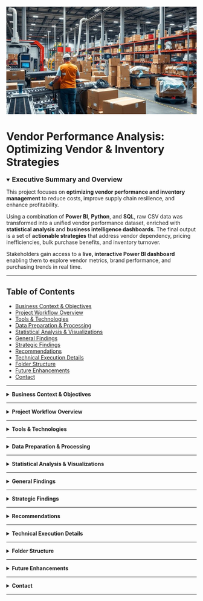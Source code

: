 <p align="center">
  <img src="visuals/logo.jpeg" alt="Vendor Performance Analysis" width="800"/>
</p>

# Vendor Performance Analysis: Optimizing Vendor & Inventory Strategies

<details open>
<summary><strong><span style="font-size: 1.25em;">Executive Summary and Overview</span></strong></summary>

This project focuses on **optimizing vendor performance and inventory management** to reduce costs, improve supply chain resilience, and enhance profitability.  

Using a combination of **Power BI**, **Python**, and **SQL**, raw CSV data was transformed into a unified vendor performance dataset, enriched with **statistical analysis** and **business intelligence dashboards**. The final output is a set of **actionable strategies** that address vendor dependency, pricing inefficiencies, bulk purchase benefits, and inventory turnover.  

Stakeholders gain access to a **live, interactive Power BI dashboard** enabling them to explore vendor metrics, brand performance, and purchasing trends in real time.

</details>

---

## Table of Contents

- [Business Context & Objectives](#business-context--objectives)
- [Project Workflow Overview](#project-workflow-overview)
- [Tools & Technologies](#tools--technologies)
- [Data Preparation & Processing](#data-preparation--processing)
- [Statistical Analysis & Visualizations](#statistical-analysis--visualizations)
- [General Findings](#general-findings)
- [Strategic Findings](#strategic-findings)
- [Recommendations](#recommendations)
- [Technical Execution Details](#technical-execution-details)
- [Folder Structure](#folder-structure)
- [Future Enhancements](#future-enhancements)
- [Contact](#contact)

---

<details>
<summary id="business-context--objectives"><strong>Business Context & Objectives</strong></summary>

Vendor and inventory performance directly influence **profitability**, **cash flow**, and **supply chain stability**.  

The **core business challenge**:  
> How to **optimize vendor relationships** and **streamline inventory management** for cost reduction and operational efficiency.

**Key Objectives:**
- Identify top- and low-performing vendors.
- Detect pricing inefficiencies and vendor dependency risks.
- Improve inventory turnover and reduce slow-moving stock.
- Validate findings using statistical hypothesis testing.

</details>

---

<details>
<summary id="project-workflow-overview"><strong>Project Workflow Overview</strong></summary>

**Workflow Pipeline:**
CSV Files → SQLite Database → Aggregated Vendor Table → Analysis & Dashboard → Insights & Recommendations

**Phases:**
- **Phase 1 – Exploratory_Data_Analysis.ipynb**  
  Data ingestion, database setup, aggregated table creation, logging.
- **Phase 2 – Vendor_Performance_Analysis.ipynb**  
  Statistical analysis, answering business questions, creating visualizations, and generating actionable insights.

![Workflow Diagram](assets/workflow_diagram.png)

</details>

---

<details>
<summary id="tools--technologies"><strong>Tools & Technologies</strong></summary>

| Category | Tools / Languages |
|----------|-------------------|
| **Business Intelligence** | Power BI, DAX, M Language |
| **Python Libraries** | pandas, numpy, matplotlib, seaborn, sqlite3, SQLAlchemy ORM |
| **Database** | SQLite |
| **SQL Features Used** | JOIN, WHERE, GROUP BY, ORDER BY, subqueries, CTEs, table creation |
| **Statistics** | Descriptive statistics, IQR, percentiles, quantile discretization, cumulative sum, confidence intervals, hypothesis testing, significance testing, t-test |
| **IDE / Environment** | Jupyter Notebook |

</details>

---

<details>
<summary id="data-preparation--processing"><strong>Data Preparation & Processing</strong></summary>

**Manager Summary:**  
Data was cleaned, standardized, and merged into a single vendor performance dataset for accurate analysis. This dataset powered a **live interactive Power BI dashboard** for real-time vendor and inventory insights.

**Technical Details:**
- **Scripts:**
  1. `ingestion_db.py` – Uploads CSV files into SQLite, supports large files, logs ingestion progress/errors.
  2. `get_vendor_summary.py` – Runs SQL aggregations, cleans/enriches data, calculates KPIs, uploads summary table to database, logs process.

- **Logging:**
  - `log/logging.log` → Tracks CSV ingestion.
  - `log/get_vendor_summary.log` → Tracks vendor summary creation & upload.

- **SQL Used:** JOIN, GROUP BY, CTEs, subqueries, filtering.

- **Python (pandas):** New columns, type conversions, lambda/custom functions, missing value handling.

- **Power BI:**
  - Loaded **`vendor_sales_summary`** table from SQLite.
  - Created **calculated tables** for analysis:
    1. **BrandPerformance** – AvgProfitMargin, TargetBrands, TotalSales  
    2. **LowTurnoverVendors** – AvgStockTurnover, VendorName  
    3. **PurchaseContribution** – PurchaseContribution%, TotalPurchaseDollars, VendorName  
  - Added **calculated columns** in DAX for improved filtering and metrics.
  - Built **live dashboard** with filters, slicers, and drill-down capabilities.  
  - Example View:  
    ![Dashboard Screenshot](assets/dashboard_sample.png)

</details>

---

<details>
<summary id="statistical-analysis--visualizations"><strong>Statistical Analysis & Visualizations</strong></summary>

**Statistics Applied:**
- Descriptive stats (max, min, mean, std, quartiles)
- Outlier detection (IQR)
- Correlation analysis
- Hypothesis testing (t-test, confidence intervals)
- Quantile-based discretization

**Visualizations:**
- Histograms (KDE)
- Boxplots
- Pie & donut charts
- Horizontal bar charts
- Scatterplots
- Heatmaps (correlation)
- KDE plots

</details>

---

<details>
<summary id="general-findings"><strong>General Findings</strong></summary>

- Loss-making transactions due to high costs or zero revenue.
- Outliers:  
  - Purchase Price max = 5,681.81 vs mean = 24.39  
  - Freight Cost range = 0.09 to 257,032.07  
- Strong correlation between purchase quantity and sales quantity (0.999).
- Weak correlation between purchase price and gross profit (–0.016).

![General Findings Chart](assets/general_findings_chart.png)

</details>

---

<details>
<summary id="strategic-findings"><strong>Strategic Findings</strong></summary>

- **High-Margin, Low-Sales Brands:** 198 brands show high profitability but low sales volume.  
- **Vendor Dependency:** Top 10 vendors = 65.69% of purchases.  
- **Bulk Purchase Benefits:** 72% lower unit cost for large orders.  
- **Slow-Moving Inventory:** $2.71M tied up in low-turnover stock.  
- **Profit Margin Models:** Low-performing vendors have higher margins but lower sales.  
- **Statistical Validation:** Significant profit margin difference between top & low vendors.

![Strategic Findings Chart](assets/strategic_findings_chart.png)

</details>

---

<details>
<summary id="recommendations"><strong>Recommendations</strong></summary>

1. Re-evaluate pricing for high-margin, low-sales brands.
2. Optimize slow-moving stock with refined purchasing and clearance promotions.
3. Support low-performing vendors with targeted marketing and expanded distribution.
4. Align bulk purchasing with demand to reduce costs without overstocking.
5. Diversify vendor base to reduce dependency risk.

![Recommendations Chart](assets/recommendations_chart.png)

</details>

---

<details>
<summary id="technical-execution-details"><strong>Technical Execution Details</strong></summary>

- **SQL:** JOINs, aggregations, subqueries, CTE-based summaries.
- **Python:** Data cleaning, metric calculations, outlier detection, binning.
- **Logging:** Centralized logs for ingestion & summary creation.

</details>

---

<details>
<summary id="folder-structure"><strong>Folder Structure</strong></summary>

```bash
vendor-performance-analysis/
│
├── assets/             # Images & banners for README
├── data/               # Raw & cleaned datasets
├── notebooks/          # Jupyter notebooks
├── dashboards/         # Power BI files
├── scripts/            # ingestion_db.py, get_vendor_summary.py
├── visuals/            # Exported charts
├── log/                # Logging files
└── README.md
```

</details>

---

<details> <summary id="future-enhancements"><strong>Future Enhancements</strong></summary>
  
- Real-time vendor tracking

- Automated KPI alerts

- Predictive vendor risk modeling

- Multi-year trend analysis

</details>

---

<details> <summary id="contact"><strong>Contact</strong></summary>
Author: Rajdeep Ray
📧 Email: rajdeepray.c48.it@gmail.com
💼 LinkedIn: https://www.linkedin.com/in/rajdeep-ray-3616501b6/
🐙 GitHub: https://github.com/deadlineZeus/vendor-inventory-performance-analysis-sqlite-python-powerbi

</details> 

---

